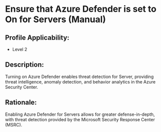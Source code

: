 # Ensure that Azure Defender is set to On for Servers (Manual)

## Profile Applicability:

- Level 2

## Description:

Turning on Azure Defender enables threat detection for Server, providing threat intelligence, anomaly detection, and behavior analytics in the Azure Security Center.

## Rationale:

Enabling Azure Defender for Servers allows for greater defense-in-depth, with threat detection provided by the Microsoft Security Response Center (MSRC).